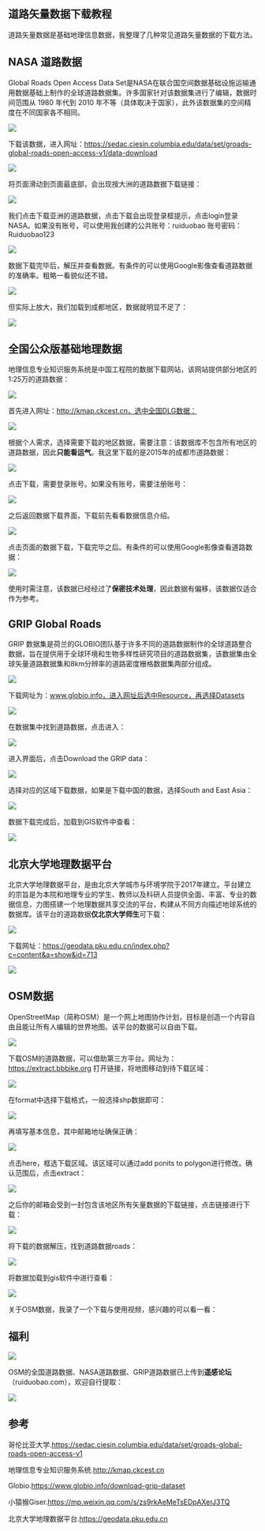 ## 道路矢量数据下载教程

道路矢量数据是基础地理信息数据，我整理了几种常见道路矢量数据的下载方法。


## NASA  道路数据

Global Roads Open Access Data Set是NASA在联合国空间数据基础设施运输通用数据基础上制作的全球道路数据集。许多国家针对该数据集进行了编辑，数据时间范围从 1980 年代到 2010 年不等（具体取决于国家），此外该数据集的空间精度在不同国家各不相同。

![](https://gitee.com/kitmyfaceplease/image_upload/raw/master/image/20220105234743.png)

下载该数据，进入网址：https://sedac.ciesin.columbia.edu/data/set/groads-global-roads-open-access-v1/data-download

![](https://gitee.com/kitmyfaceplease/image_upload/raw/master/image/20220105235113.png)

将页面滑动到页面最底部，会出现按大洲的道路数据下载链接：

![](https://gitee.com/kitmyfaceplease/image_upload/raw/master/image/20220105235515.png)

我们点击下载亚洲的道路数据，点击下载会出现登录框提示，点击login登录NASA。如果没有账号，可以使用我创建的公共账号：ruiduobao  账号密码：Ruiduobao123

![](https://gitee.com/kitmyfaceplease/image_upload/raw/master/image/20220105235142.png)

数据下载完毕后，解压并查看数据。有条件的可以使用Google影像查看道路数据的准确率。粗略一看貌似还不错。

![](https://gitee.com/kitmyfaceplease/image_upload/raw/master/image/20220106002738.png)

但实际上放大，我们加载到成都地区，数据就明显不足了：

![](https://gitee.com/kitmyfaceplease/image_upload/raw/master/image/20220106002838.png)

## 全国公众版基础地理数据

地理信息专业知识服务系统是中国工程院的数据下载网站，该网站提供部分地区的1:25万的道路数据：

![](https://gitee.com/kitmyfaceplease/image_upload/raw/master/image/20220106000302.png)

首先进入网址：http://kmap.ckcest.cn，选中全国DLG数据：

![](https://gitee.com/kitmyfaceplease/image_upload/raw/master/image/20220106000741.png)

根据个人需求，选择需要下载的地区数据，需要注意：该数据库不包含所有地区的道路数据，因此**只能看运气**。我这里下载的是2015年的成都市道路数据：

![](https://gitee.com/kitmyfaceplease/image_upload/raw/master/image/20220106001124.png)

点击下载，需要登录账号。如果没有账号，需要注册账号：

![](https://gitee.com/kitmyfaceplease/image_upload/raw/master/image/20220106001405.png)

之后返回数据下载界面，下载前先看看数据信息介绍。

![](https://gitee.com/kitmyfaceplease/image_upload/raw/master/image/20220106001246.png)

点击页面的数据下载，下载完毕之后。有条件的可以使用Google影像查看道路数据：

![](https://gitee.com/kitmyfaceplease/image_upload/raw/master/image/20220106001922.png)

使用时需注意，该数据已经经过了**保密技术处理**，因此数据有偏移，该数据仅适合作为参考。

## GRIP Global Roads

GRIP 数据集是荷兰的GLOBIO团队基于许多不同的道路数据制作的全球道路整合数据，旨在提供用于全球环境和生物多样性研究项目的道路数据集，该数据集由全球矢量道路数据集和8km分辨率的道路密度栅格数据集两部分组成。 

![](https://gitee.com/kitmyfaceplease/image_upload/raw/master/image/20220106003817.png)

下载网址为：www.globio.info，进入网址后选中Resource，再选择Datasets

![](https://gitee.com/kitmyfaceplease/image_upload/raw/master/image/20220106004227.png)

在数据集中找到道路数据，点击进入：

![](https://gitee.com/kitmyfaceplease/image_upload/raw/master/image/20220106004247.png)

进入界面后，点击Download the GRIP data：

![](https://gitee.com/kitmyfaceplease/image_upload/raw/master/image/20220106015427.png)

选择对应的区域下载数据，如果是下载中国的数据，选择South and East Asia：

![](https://gitee.com/kitmyfaceplease/image_upload/raw/master/image/20220106015626.png)

数据下载完成后，加载到GIS软件中查看：

![](https://gitee.com/kitmyfaceplease/image_upload/raw/master/image/20220106020036.png)

## 北京大学地理数据平台

北京大学地理数据平台，是由北京大学城市与环境学院于2017年建立。平台建立的宗旨是为本院和地理专业的学生、教师以及科研人员提供全面、丰富、专业的数据信息，力图搭建一个地理数据共享交流的平台，构建从不同方向描述地球系统的数据库。该平台的道路数据**仅北京大学师生**可下载：

![](https://gitee.com/kitmyfaceplease/image_upload/raw/master/image/20220106020326.png)

下载网址：https://geodata.pku.edu.cn/index.php?c=content&a=show&id=713

![](https://gitee.com/kitmyfaceplease/image_upload/raw/master/image/20220106020259.png)

## OSM数据

OpenStreetMap（简称OSM）是一个网上地图协作计划，目标是创造一个内容自由且能让所有人编辑的世界地图。该平台的数据可以自由下载。

![](https://gitee.com/kitmyfaceplease/image_upload/raw/master/image/20220106020510.png)

下载OSM的道路数据，可以借助第三方平台。网址为：https://extract.bbbike.org  打开链接，将地图移动到待下载区域：

![](https://gitee.com/kitmyfaceplease/image_upload/raw/master/image/20220106020706.png)

在format中选择下载格式，一般选择shp数据即可：

![](https://gitee.com/kitmyfaceplease/image_upload/raw/master/image/20220106020825.png)

再填写基本信息，其中邮箱地址确保正确：

![](https://gitee.com/kitmyfaceplease/image_upload/raw/master/image/20220106021015.png)

点击here，框选下载区域。该区域可以通过add ponits to polygon进行修改。确认范围后，点击extract：

![](https://gitee.com/kitmyfaceplease/image_upload/raw/master/image/20220106021356.png)

之后你的邮箱会受到一封包含该地区所有矢量数据的下载链接，点击链接进行下载：

![](https://gitee.com/kitmyfaceplease/image_upload/raw/master/image/20220106021621.png)

将下载的数据解压，找到道路数据roads：

![](https://gitee.com/kitmyfaceplease/image_upload/raw/master/image/20220106021728.png)

将数据加载到gis软件中进行查看：

![](https://gitee.com/kitmyfaceplease/image_upload/raw/master/image/20220106021848.png)



关于OSM数据，我录了一个下载与使用视频，感兴趣的可以看一看：



## 福利

![](https://gitee.com/kitmyfaceplease/image_upload/raw/master/image/20220106023140.png)

OSM的全国道路数据、NASA道路数据、GRIP道路数据已上传到**遥感论坛**（ruiduobao.com），欢迎自行提取：

![](https://gitee.com/kitmyfaceplease/image_upload/raw/master/image/e7d79a7cc93ce7239461c3c48f57512.jpg)



## 参考

哥伦比亚大学.https://sedac.ciesin.columbia.edu/data/set/groads-global-roads-open-access-v1

地理信息专业知识服务系统.http://kmap.ckcest.cn

Globio.https://www.globio.info/download-grip-dataset

小猿猴Giser.https://mp.weixin.qq.com/s/zs9rkAeMeTsEDpAXerJ3TQ

北京大学地理数据平台.https://geodata.pku.edu.cn

